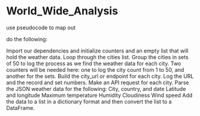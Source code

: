 # World_Wide_Analysis
 use pseudocode to map out

do the following:

Import our dependencies and initialize counters and an empty list that will hold the weather data.
Loop through the cities list.
Group the cities in sets of 50 to log the process as we find the weather data for each city.
Two counters will be needed here: one to log the city count from 1 to 50, and another for the sets.
Build the city_url or endpoint for each city.
Log the URL and the record and set numbers.
Make an API request for each city.
Parse the JSON weather data for the following:
City, country, and date
Latitude and longitude
Maximum temperature
Humidity
Cloudiness
Wind speed
Add the data to a list in a dictionary format and then convert the list to a DataFrame.
